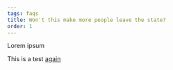 ```yaml
---
tags: faqs
title: Won't this make more people leave the state?
order: 1
---
```


Lorem ipsum

This is a test [again](https://google.com/)

